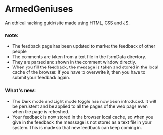 # ArmedGeniuses
An ethical hacking guide/site made using HTML, CSS and JS.

### Note:
* The feedback page has been updated to market the feedback of other people.
* The comments are taken from a text file in the formData directory.
* They are parsed and shown in the comment window directly.
* When you fill the feedback, the message is taken and stored in the local cache of the browser. If you have to overwrite it, then you have to submit your feedback again.

### What's new:
* The Dark mode and Light mode toggle has now been introduced. It will be persistent and be applied to all the pages of the web page even when the page is refreshed.
* Your feedback is now stored in the browser local cache, so when you give in the feedback, the messsage is not stored as a text file in your system. This is made so that new feedback can keep coming in.
